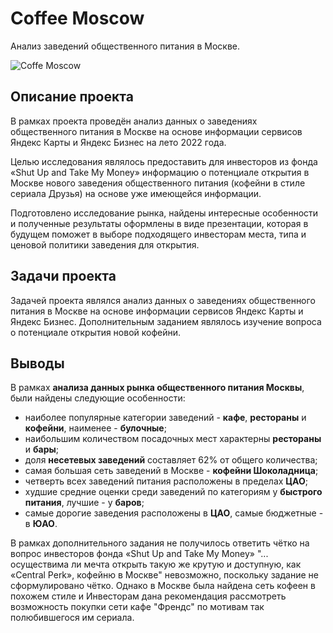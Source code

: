 # Coffee Moscow

Анализ заведений общественного питания в Москве.

![Coffe Moscow](https://github.com/cat-hair-on-my-pants/Student_projects/blob/main/Coffee_Moscow/Coffee_Moscow.ipynb)

## Описание проекта

В рамках проекта проведён анализ данных о заведениях общественного питания в Москве на основе информации сервисов Яндекс Карты и Яндекс Бизнес на лето 2022 года.

Целью исследования являлось предоставить для инвесторов из фонда «Shut Up and Take My Money» информацию о потенциале открытия в Москве нового заведения общественного питания (кофейни в стиле сериала Друзья) на основе уже имеющейся информации.

Подготовлено исследование рынка, найдены интересные особенности и полученные результаты оформлены в виде презентации, которая в будущем поможет в выборе подходящего инвесторам места, типа и ценовой политики заведения для открытия.

## Задачи проекта

Задачей проекта являлся анализ данных о заведениях общественного питания в Москве на основе информации сервисов Яндекс Карты и Яндекс Бизнес. Дополнительным заданием являлось изучение вопроса о потенциале открытия новой кофейни.

## Выводы

В рамках __анализа данных рынка общественного питания Москвы__, были найдены следующие особенности:

* наиболее популярные категории заведений - __кафе__, __рестораны__ и __кофейни__, наименее - __булочные__;
* наибольшим количеством посадочных мест характерны __рестораны__ и __бары__;
* доля __несетевых заведений__ составляет 62% от общего количества;
* самая большая сеть заведений в Москве - __кофейни Шоколадница__;
* четверть всех заведений питания расположены в пределах __ЦАО__;
* худшие средние оценки среди заведений по категориям у __быстрого питания__, лучшие - у __баров__;
* самые дорогие заведения расположены в __ЦАО__, самые бюджетные - в __ЮАО__. 


В рамках дополнительного задания не получилось ответить чётко на вопрос инвесторов фонда «Shut Up and Take My Money» "... осуществима ли мечта открыть такую же крутую и доступную, как «Central Perk», кофейню в Москве" невозможно, поскольку задание не сформулировано чётко. Однако в Москве была найдена сеть кофеен в похожем стиле и Инвесторам дана рекомендация рассмотреть возможность покупки сети кафе "Френдс" по мотивам так полюбившегося им сериала.
